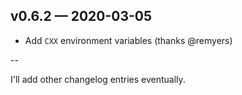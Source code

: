 ## v0.6.2 — 2020-03-05

- Add `CXX` environment variables (thanks @remyers)


--

I'll add other changelog entries eventually.
